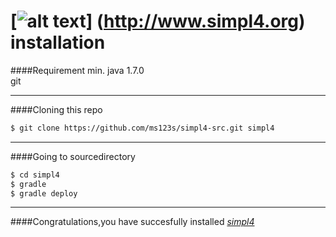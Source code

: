 

[![alt text](https://raw.githubusercontent.com/ms123s/simpl4-deployed/master/etc/images/simplflo70x247.png  "simplflo logo")] (http://www.simpl4.org) installation
=================

####Requirement
min. java 1.7.0  
git

----

####Cloning this repo
```bash
$ git clone https://github.com/ms123s/simpl4-src.git simpl4
```
----

####Going to sourcedirectory
```bash
$ cd simpl4
$ gradle
$ gradle deploy 
```
----

####Congratulations,you  have succesfully installed [*simpl4*](http://www.simpl4.org)

